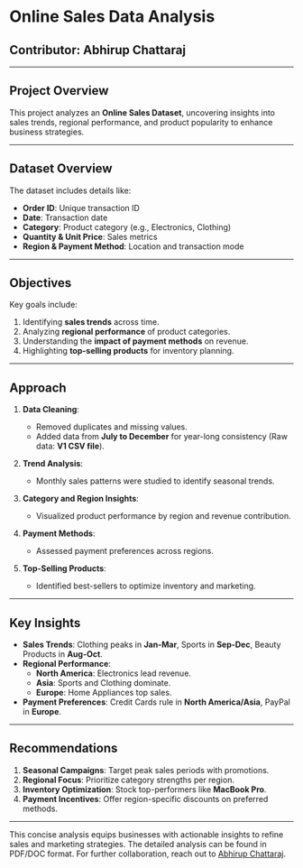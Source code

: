 # Online Sales Data Analysis

## Contributor: Abhirup Chattaraj

---

## Project Overview

This project analyzes an **Online Sales Dataset**, uncovering insights into sales trends, regional performance, and product popularity to enhance business strategies.

---

## Dataset Overview

The dataset includes details like:

- **Order ID**: Unique transaction ID  
- **Date**: Transaction date  
- **Category**: Product category (e.g., Electronics, Clothing)  
- **Quantity & Unit Price**: Sales metrics  
- **Region & Payment Method**: Location and transaction mode  

---

## Objectives

Key goals include:

1. Identifying **sales trends** across time.
2. Analyzing **regional performance** of product categories.
3. Understanding the **impact of payment methods** on revenue.
4. Highlighting **top-selling products** for inventory planning.

---

## Approach

1. **Data Cleaning**:
   - Removed duplicates and missing values.
   - Added data from **July to December** for year-long consistency (Raw data: **V1 CSV file**).
   
2. **Trend Analysis**:
   - Monthly sales patterns were studied to identify seasonal trends.

3. **Category and Region Insights**:
   - Visualized product performance by region and revenue contribution.

4. **Payment Methods**:
   - Assessed payment preferences across regions.

5. **Top-Selling Products**:
   - Identified best-sellers to optimize inventory and marketing.

---

## Key Insights

- **Sales Trends**: Clothing peaks in **Jan-Mar**, Sports in **Sep-Dec**, Beauty Products in **Aug-Oct**.
- **Regional Performance**:  
  - **North America**: Electronics lead revenue.  
  - **Asia**: Sports and Clothing dominate.  
  - **Europe**: Home Appliances top sales.  
- **Payment Preferences**: Credit Cards rule in **North America/Asia**, PayPal in **Europe**.

---

## Recommendations

1. **Seasonal Campaigns**: Target peak sales periods with promotions.  
2. **Regional Focus**: Prioritize category strengths per region.  
3. **Inventory Optimization**: Stock top-performers like **MacBook Pro**.  
4. **Payment Incentives**: Offer region-specific discounts on preferred methods.

---

This concise analysis equips businesses with actionable insights to refine sales and marketing strategies. The detailed analysis can be found in PDF/DOC format. For further collaboration, reach out to [Abhirup Chattaraj](https://www.linkedin.com/in/abhirupchattaraj/).
